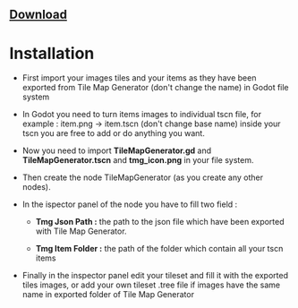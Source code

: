 ## [Download](https://minhaskamal.github.io/DownGit/#/home?url=https://github.com/westboy31/TileMapGeneratorJsonExport/tree/main/Godot%20%40westboy31)

# Installation

- First import your images tiles and your items as they have been exported from Tile Map Generator (don't change the name) in Godot file system

- In Godot you need to turn items images to individual tscn file, for example : item.png &rarr; item.tscn   (don't change base name)
  inside your tscn you are free to add or do anything you want.

- Now you need to import **TileMapGenerator.gd** and **TileMapGenerator.tscn** and **tmg_icon.png** in your file system.

- Then create the node TileMapGenerator (as you create any other nodes).

- In the ispector panel of the node you have to fill two field :
  
  - **Tmg Json Path :** the path to the json file which have been exported with Tile Map Generator.
  
  - **Tmg Item Folder :** the path of the folder which contain all your tscn items 

- Finally in the inspector panel edit your tileset and fill it with the exported tiles images, or add your own tileset .tree file if images have the same name in exported folder of Tile Map Generator 
